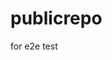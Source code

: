 # publicrepo
for e2e test








































































































































































































































































































































































































































































































































































































